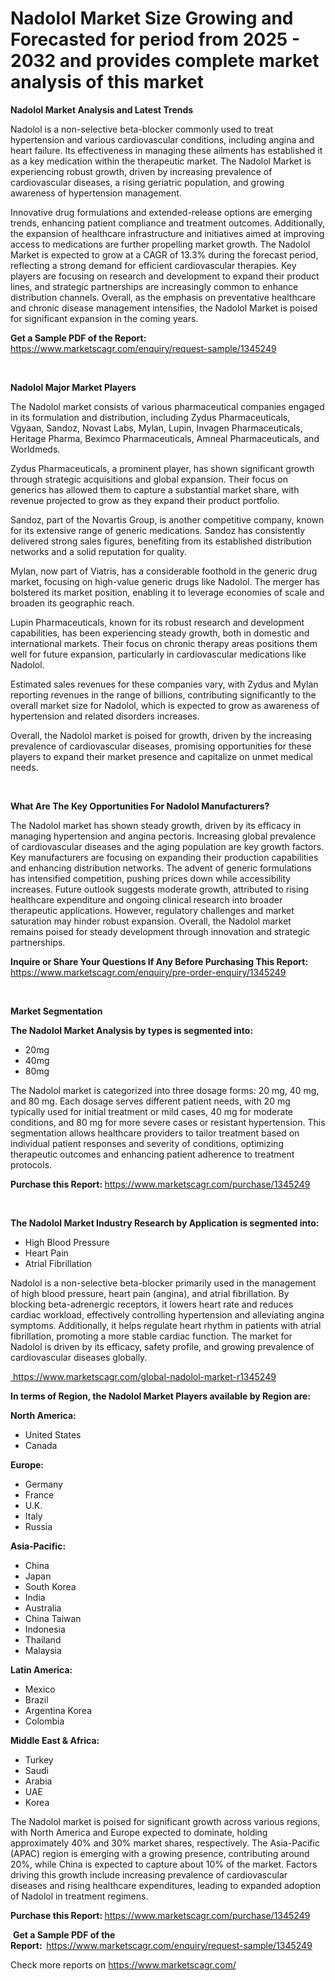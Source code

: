 <p><h1>Nadolol Market Size Growing and Forecasted for period from 2025 - 2032 and provides complete market analysis of this market</h1></p><p><strong>Nadolol Market Analysis and Latest Trends</strong></p>
<p><p>Nadolol is a non-selective beta-blocker commonly used to treat hypertension and various cardiovascular conditions, including angina and heart failure. Its effectiveness in managing these ailments has established it as a key medication within the therapeutic market. The Nadolol Market is experiencing robust growth, driven by increasing prevalence of cardiovascular diseases, a rising geriatric population, and growing awareness of hypertension management.</p><p>Innovative drug formulations and extended-release options are emerging trends, enhancing patient compliance and treatment outcomes. Additionally, the expansion of healthcare infrastructure and initiatives aimed at improving access to medications are further propelling market growth. The Nadolol Market is expected to grow at a CAGR of 13.3% during the forecast period, reflecting a strong demand for efficient cardiovascular therapies. Key players are focusing on research and development to expand their product lines, and strategic partnerships are increasingly common to enhance distribution channels. Overall, as the emphasis on preventative healthcare and chronic disease management intensifies, the Nadolol Market is poised for significant expansion in the coming years.</p></p>
<p><strong>Get a Sample PDF of the Report:&nbsp;</strong> <a href="https://www.marketscagr.com/enquiry/request-sample/1345249?utm_campaign=2130&utm_medium=2&utm_source=Github&utm_content=ia&utm_term=08032025&utm_id=nadolol">https://www.marketscagr.com/enquiry/request-sample/1345249</a></p>
<p>&nbsp;</p>
<p><strong>Nadolol Major Market Players</strong></p>
<p><p>The Nadolol market consists of various pharmaceutical companies engaged in its formulation and distribution, including Zydus Pharmaceuticals, Vgyaan, Sandoz, Novast Labs, Mylan, Lupin, Invagen Pharmaceuticals, Heritage Pharma, Beximco Pharmaceuticals, Amneal Pharmaceuticals, and Worldmeds. </p><p>Zydus Pharmaceuticals, a prominent player, has shown significant growth through strategic acquisitions and global expansion. Their focus on generics has allowed them to capture a substantial market share, with revenue projected to grow as they expand their product portfolio.</p><p>Sandoz, part of the Novartis Group, is another competitive company, known for its extensive range of generic medications. Sandoz has consistently delivered strong sales figures, benefiting from its established distribution networks and a solid reputation for quality.</p><p>Mylan, now part of Viatris, has a considerable foothold in the generic drug market, focusing on high-value generic drugs like Nadolol. The merger has bolstered its market position, enabling it to leverage economies of scale and broaden its geographic reach.</p><p>Lupin Pharmaceuticals, known for its robust research and development capabilities, has been experiencing steady growth, both in domestic and international markets. Their focus on chronic therapy areas positions them well for future expansion, particularly in cardiovascular medications like Nadolol.</p><p>Estimated sales revenues for these companies vary, with Zydus and Mylan reporting revenues in the range of billions, contributing significantly to the overall market size for Nadolol, which is expected to grow as awareness of hypertension and related disorders increases. </p><p>Overall, the Nadolol market is poised for growth, driven by the increasing prevalence of cardiovascular diseases, promising opportunities for these players to expand their market presence and capitalize on unmet medical needs.</p></p>
<p>&nbsp;</p>
<p><strong>What Are The Key Opportunities For Nadolol Manufacturers?</strong></p>
<p><p>The Nadolol market has shown steady growth, driven by its efficacy in managing hypertension and angina pectoris. Increasing global prevalence of cardiovascular diseases and the aging population are key growth factors. Key manufacturers are focusing on expanding their production capabilities and enhancing distribution networks. The advent of generic formulations has intensified competition, pushing prices down while accessibility increases. Future outlook suggests moderate growth, attributed to rising healthcare expenditure and ongoing clinical research into broader therapeutic applications. However, regulatory challenges and market saturation may hinder robust expansion. Overall, the Nadolol market remains poised for steady development through innovation and strategic partnerships.</p></p>
<p><strong>Inquire or Share Your Questions If Any Before Purchasing This Report:</strong> <a href="https://www.marketscagr.com/enquiry/pre-order-enquiry/1345249?utm_campaign=2130&utm_medium=2&utm_source=Github&utm_content=ia&utm_term=08032025&utm_id=nadolol">https://www.marketscagr.com/enquiry/pre-order-enquiry/1345249</a></p>
<p>&nbsp;</p>
<p><strong>Market Segmentation</strong></p>
<p><strong>The Nadolol Market Analysis by types is segmented into:</strong></p>
<p><ul><li>20mg</li><li>40mg</li><li>80mg</li></ul></p>
<p><p>The Nadolol market is categorized into three dosage forms: 20 mg, 40 mg, and 80 mg. Each dosage serves different patient needs, with 20 mg typically used for initial treatment or mild cases, 40 mg for moderate conditions, and 80 mg for more severe cases or resistant hypertension. This segmentation allows healthcare providers to tailor treatment based on individual patient responses and severity of conditions, optimizing therapeutic outcomes and enhancing patient adherence to treatment protocols.</p></p>
<p><strong>Purchase this Report:&nbsp;</strong><a href="https://www.marketscagr.com/purchase/1345249?utm_campaign=2130&utm_medium=2&utm_source=Github&utm_content=ia&utm_term=08032025&utm_id=nadolol">https://www.marketscagr.com/purchase/1345249</a></p>
<p>&nbsp;</p>
<p><strong>The Nadolol Market Industry Research by Application is segmented into:</strong></p>
<p><ul><li>High Blood Pressure</li><li>Heart Pain</li><li>Atrial Fibrillation</li></ul></p>
<p><p>Nadolol is a non-selective beta-blocker primarily used in the management of high blood pressure, heart pain (angina), and atrial fibrillation. By blocking beta-adrenergic receptors, it lowers heart rate and reduces cardiac workload, effectively controlling hypertension and alleviating angina symptoms. Additionally, it helps regulate heart rhythm in patients with atrial fibrillation, promoting a more stable cardiac function. The market for Nadolol is driven by its efficacy, safety profile, and growing prevalence of cardiovascular diseases globally.</p></p>
<p><a href="https://www.marketscagr.com/global-nadolol-market-r1345249?utm_campaign=2130&utm_medium=2&utm_source=Github&utm_content=ia&utm_term=08032025&utm_id=nadolol">&nbsp;https://www.marketscagr.com/global-nadolol-market-r1345249</a></p>
<p><strong>In terms of Region, the Nadolol Market Players available by Region are:</strong></p>
<p>
    <p> <strong> North America: </strong>
        <ul>
            <li>United States</li>
            <li>Canada</li>
        </ul>
        </p> 
    <p> <strong> Europe: </strong>
        <ul>
            <li>Germany</li>
            <li>France</li>
            <li>U.K.</li>
            <li>Italy</li>
            <li>Russia</li>
        </ul>
        </p> 
    <p> <strong> Asia-Pacific: </strong>
        <ul>
            <li>China</li>
            <li>Japan</li>
            <li>South Korea</li>
            <li>India</li>
            <li>Australia</li>
            <li>China Taiwan</li>
            <li>Indonesia</li>
            <li>Thailand</li>
            <li>Malaysia</li>
        </ul>
        </p> 
    <p> <strong> Latin America: </strong>
        <ul>
            <li>Mexico</li>
            <li>Brazil</li>
            <li>Argentina Korea</li>
            <li>Colombia</li>
        </ul>
        </p> 
    <p> <strong> Middle East & Africa: </strong>
        <ul>
            <li>Turkey</li>
            <li>Saudi</li>
            <li>Arabia</li>
            <li>UAE</li>
            <li>Korea</li>
        </ul>
    </p>
    </p>
<p><p>The Nadolol market is poised for significant growth across various regions, with North America and Europe expected to dominate, holding approximately 40% and 30% market shares, respectively. The Asia-Pacific (APAC) region is emerging with a growing presence, contributing around 20%, while China is expected to capture about 10% of the market. Factors driving this growth include increasing prevalence of cardiovascular diseases and rising healthcare expenditures, leading to expanded adoption of Nadolol in treatment regimens.</p></p>
<p><strong>Purchase this Report: </strong><a href="https://www.marketscagr.com/purchase/1345249?utm_campaign=2130&utm_medium=2&utm_source=Github&utm_content=ia&utm_term=08032025&utm_id=nadolol">https://www.marketscagr.com/purchase/1345249</a></p>
<p>&nbsp;<strong>Get a Sample PDF of the Report:&nbsp;&nbsp;</strong><a href="https://www.marketscagr.com/enquiry/request-sample/1345249?utm_campaign=2130&utm_medium=2&utm_source=Github&utm_content=ia&utm_term=08032025&utm_id=nadolol">https://www.marketscagr.com/enquiry/request-sample/1345249</a></p>
<p><strong></strong></p>
<p>Check more reports on <a href="https://www.marketscagr.com/?utm_campaign=2130&utm_medium=2&utm_source=Github&utm_content=ia&utm_term=08032025&utm_id=nadolol">https://www.marketscagr.com/</a></p>